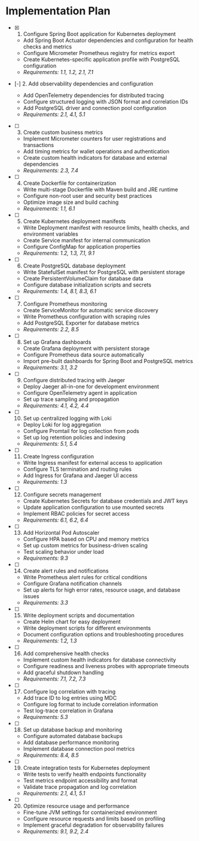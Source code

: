 # Implementation Plan

- [x] 1. Configure Spring Boot application for Kubernetes deployment

  - Add Spring Boot Actuator dependencies and configuration for health checks and metrics
  - Configure Micrometer Prometheus registry for metrics export
  - Create Kubernetes-specific application profile with PostgreSQL configuration
  - _Requirements: 1.1, 1.2, 2.1, 7.1_

- [-] 2. Add observability dependencies and configuration

  - Add OpenTelemetry dependencies for distributed tracing
  - Configure structured logging with JSON format and correlation IDs
  - Add PostgreSQL driver and connection pool configuration
  - _Requirements: 2.1, 4.1, 5.1_

- [ ] 3. Create custom business metrics

  - Implement Micrometer counters for user registrations and transactions
  - Add timing metrics for wallet operations and authentication
  - Create custom health indicators for database and external dependencies
  - _Requirements: 2.3, 7.4_

- [ ] 4. Create Dockerfile for containerization

  - Write multi-stage Dockerfile with Maven build and JRE runtime
  - Configure non-root user and security best practices
  - Optimize image size and build caching
  - _Requirements: 1.1, 6.1_

- [ ] 5. Create Kubernetes deployment manifests

  - Write Deployment manifest with resource limits, health checks, and environment variables
  - Create Service manifest for internal communication
  - Configure ConfigMap for application properties
  - _Requirements: 1.2, 1.3, 7.1, 9.1_

- [ ] 6. Create PostgreSQL database deployment

  - Write StatefulSet manifest for PostgreSQL with persistent storage
  - Create PersistentVolumeClaim for database data
  - Configure database initialization scripts and secrets
  - _Requirements: 1.4, 8.1, 8.3, 6.1_

- [ ] 7. Configure Prometheus monitoring

  - Create ServiceMonitor for automatic service discovery
  - Write Prometheus configuration with scraping rules
  - Add PostgreSQL Exporter for database metrics
  - _Requirements: 2.2, 8.5_

- [ ] 8. Set up Grafana dashboards

  - Create Grafana deployment with persistent storage
  - Configure Prometheus data source automatically
  - Import pre-built dashboards for Spring Boot and PostgreSQL metrics
  - _Requirements: 3.1, 3.2_

- [ ] 9. Configure distributed tracing with Jaeger

  - Deploy Jaeger all-in-one for development environment
  - Configure OpenTelemetry agent in application
  - Set up trace sampling and propagation
  - _Requirements: 4.1, 4.2, 4.4_

- [ ] 10. Set up centralized logging with Loki

  - Deploy Loki for log aggregation
  - Configure Promtail for log collection from pods
  - Set up log retention policies and indexing
  - _Requirements: 5.1, 5.4_

- [ ] 11. Create Ingress configuration

  - Write Ingress manifest for external access to application
  - Configure TLS termination and routing rules
  - Add Ingress for Grafana and Jaeger UI access
  - _Requirements: 1.3_

- [ ] 12. Configure secrets management

  - Create Kubernetes Secrets for database credentials and JWT keys
  - Update application configuration to use mounted secrets
  - Implement RBAC policies for secret access
  - _Requirements: 6.1, 6.2, 6.4_

- [ ] 13. Add Horizontal Pod Autoscaler

  - Configure HPA based on CPU and memory metrics
  - Set up custom metrics for business-driven scaling
  - Test scaling behavior under load
  - _Requirements: 9.3_

- [ ] 14. Create alert rules and notifications

  - Write Prometheus alert rules for critical conditions
  - Configure Grafana notification channels
  - Set up alerts for high error rates, resource usage, and database issues
  - _Requirements: 3.3_

- [ ] 15. Write deployment scripts and documentation

  - Create Helm chart for easy deployment
  - Write deployment scripts for different environments
  - Document configuration options and troubleshooting procedures
  - _Requirements: 1.2, 1.3_

- [ ] 16. Add comprehensive health checks

  - Implement custom health indicators for database connectivity
  - Configure readiness and liveness probes with appropriate timeouts
  - Add graceful shutdown handling
  - _Requirements: 7.1, 7.2, 7.3_

- [ ] 17. Configure log correlation with tracing

  - Add trace ID to log entries using MDC
  - Configure log format to include correlation information
  - Test log-trace correlation in Grafana
  - _Requirements: 5.3_

- [ ] 18. Set up database backup and monitoring

  - Configure automated database backups
  - Add database performance monitoring
  - Implement database connection pool metrics
  - _Requirements: 8.4, 8.5_

- [ ] 19. Create integration tests for Kubernetes deployment

  - Write tests to verify health endpoints functionality
  - Test metrics endpoint accessibility and format
  - Validate trace propagation and log correlation
  - _Requirements: 2.1, 4.1, 5.1_

- [ ] 20. Optimize resource usage and performance
  - Fine-tune JVM settings for containerized environment
  - Configure resource requests and limits based on profiling
  - Implement graceful degradation for observability failures
  - _Requirements: 9.1, 9.2, 2.4_
